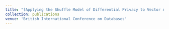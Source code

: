 ```yaml
---
title: "[Applying the Shuffle Model of Differential Privacy to Vector Aggregation](https://arxiv.org/abs/2112.05464) [Download PDF](/files/2112.05464v3.pdf)"
collection: publications
venue: 'British International Conference on Databases'
---
```

